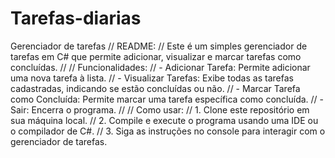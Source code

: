 # Tarefas-diarias
Gerenciador de tarefas
 // README:
    // Este é um simples gerenciador de tarefas em C# que permite adicionar, visualizar e marcar tarefas como concluídas.
    // 
    // Funcionalidades:
    // - Adicionar Tarefa: Permite adicionar uma nova tarefa à lista.
    // - Visualizar Tarefas: Exibe todas as tarefas cadastradas, indicando se estão concluídas ou não.
    // - Marcar Tarefa como Concluída: Permite marcar uma tarefa específica como concluída.
    // - Sair: Encerra o programa.
    //
    // Como usar:
    // 1. Clone este repositório em sua máquina local.
    // 2. Compile e execute o programa usando uma IDE ou o compilador de C#.
    // 3. Siga as instruções no console para interagir com o gerenciador de tarefas.
